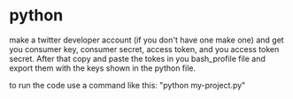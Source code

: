 # python
make a twitter developer account (if you don't have one make one) and get you consumer key, consumer secret, access token, and you access token secret.
After that copy and paste the tokes in you bash_profile file and export them with the keys shown in the python file.

to run the code use a command like this: "python my-project.py"
